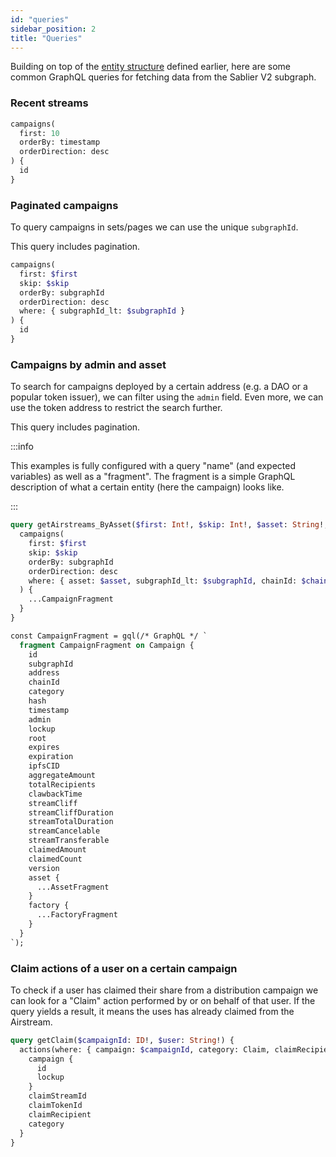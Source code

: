 ```yaml
---
id: "queries"
sidebar_position: 2
title: "Queries"
---
```


Building on top of the [entity structure](/api/subgraphs/merkle/entities) defined earlier, here are some common GraphQL
queries for fetching data from the Sablier V2 subgraph.

### Recent streams

```graphql title="The 10 most recent campaigns"
campaigns(
  first: 10
  orderBy: timestamp
  orderDirection: desc
) {
  id
}
```

### Paginated campaigns

To query campaigns in sets/pages we can use the unique `subgraphId`.

This query includes pagination.

```graphql title="The next campaigns indexed before the last seen subgraphId"
campaigns(
  first: $first
  skip: $skip
  orderBy: subgraphId
  orderDirection: desc
  where: { subgraphId_lt: $subgraphId }
) {
  id
}
```

### Campaigns by admin and asset

To search for campaigns deployed by a certain address (e.g. a DAO or a popular token issuer), we can filter using the
`admin` field. Even more, we can use the token address to restrict the search further.

This query includes pagination.

:::info

This examples is fully configured with a query "name" (and expected variables) as well as a "fragment". The fragment is
a simple GraphQL description of what a certain entity (here the campaign) looks like.

:::

```graphql title="The next campaigns created by an address with a certain asset"
query getAirstreams_ByAsset($first: Int!, $skip: Int!, $asset: String!, $subgraphId: BigInt!, $chainId: BigInt!) {
  campaigns(
    first: $first
    skip: $skip
    orderBy: subgraphId
    orderDirection: desc
    where: { asset: $asset, subgraphId_lt: $subgraphId, chainId: $chainId }
  ) {
    ...CampaignFragment
  }
}

const CampaignFragment = gql(/* GraphQL */ `
  fragment CampaignFragment on Campaign {
    id
    subgraphId
    address
    chainId
    category
    hash
    timestamp
    admin
    lockup
    root
    expires
    expiration
    ipfsCID
    aggregateAmount
    totalRecipients
    clawbackTime
    streamCliff
    streamCliffDuration
    streamTotalDuration
    streamCancelable
    streamTransferable
    claimedAmount
    claimedCount
    version
    asset {
      ...AssetFragment
    }
    factory {
      ...FactoryFragment
    }
  }
`);

```

### Claim actions of a user on a certain campaign

To check if a user has claimed their share from a distribution campaign we can look for a "Claim" action performed by or
on behalf of that user. If the query yields a result, it means the uses has already claimed from the Airstream.

```graphql title="Claim action of a user on a certain campaign"
query getClaim($campaignId: ID!, $user: String!) {
  actions(where: { campaign: $campaignId, category: Claim, claimRecipient: $user }) {
    campaign {
      id
      lockup
    }
    claimStreamId
    claimTokenId
    claimRecipient
    category
  }
}
```
